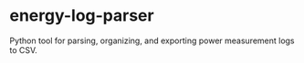 # energy-log-parser
Python tool for parsing, organizing, and exporting power measurement logs to CSV.
